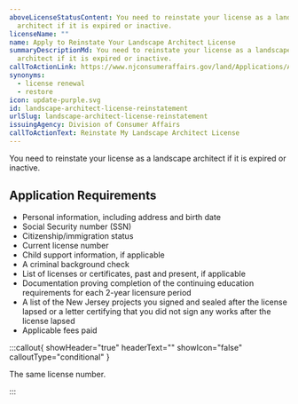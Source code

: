 ```yaml
---
aboveLicenseStatusContent: You need to reinstate your license as a landscape
  architect if it is expired or inactive.
licenseName: ""
name: Apply to Reinstate Your Landscape Architect License
summaryDescriptionMd: You need to reinstate your license as a landscape
  architect if it is expired or inactive.
callToActionLink: https://www.njconsumeraffairs.gov/land/Applications/Application-for-Reinstatement-for-Landscape-Architects.pdf
synonyms:
  - license renewal
  - restore
icon: update-purple.svg
id: landscape-architect-license-reinstatement
urlSlug: landscape-architect-license-reinstatement
issuingAgency: Division of Consumer Affairs
callToActionText: Reinstate My Landscape Architect License
---
```


You need to reinstate your license as a landscape architect if it is expired or inactive.

## Application Requirements

- Personal information, including address and birth date
- Social Security number (SSN)
- Citizenship/immigration status
- Current license number
- Child support information, if applicable
- A criminal background check
- List of licenses or certificates, past and present, if applicable
- Documentation proving completion of the continuing education requirements for each 2-year licensure period
- A list of the New Jersey projects you signed and sealed after the license lapsed or a letter certifying that you did not sign any works after the license lapsed
- Applicable fees paid

:::callout{ showHeader="true" headerText="" showIcon="false" calloutType="conditional" }

The same license number.

:::
